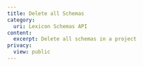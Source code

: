 ```yaml
---
title: Delete all Schemas
category:
  uri: Lexicon Schemas API
content:
  excerpt: Delete all schemas in a project
privacy:
  view: public
---
```


